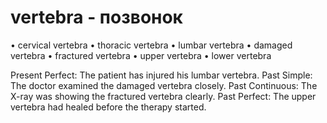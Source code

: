 # vertebra - позвонок
• cervical vertebra
• thoracic vertebra
• lumbar vertebra
• damaged vertebra
• fractured vertebra
• upper vertebra
• lower vertebra

Present Perfect: The patient has injured his lumbar vertebra.
Past Simple: The doctor examined the damaged vertebra closely.
Past Continuous: The X-ray was showing the fractured vertebra clearly.
Past Perfect: The upper vertebra had healed before the therapy started.
